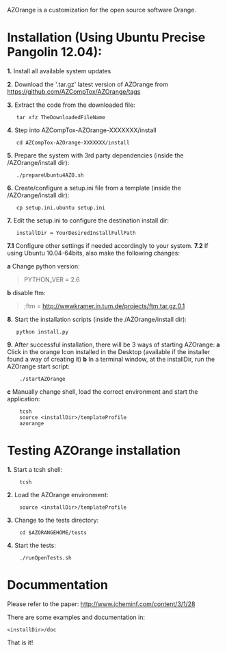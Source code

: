 AZOrange is a customization for the open source software Orange. 

Installation (Using Ubuntu Precise Pangolin 12.04):
===============================================================================
**1.** Install all available system updates

**2.** Download the '.tar.gz' latest version of AZOrange from https://github.com/AZCompTox/AZOrange/tags 

**3.** Extract the code from the downloaded file:

       tar xfz TheDownloadedFileName
**4.** Step into AZCompTox-AZOrange-XXXXXXX/install

       cd AZCompTox-AZOrange-XXXXXXX/install
       
**5.** Prepare the system with 3rd party dependencies (inside the <installDir>/AZOrange/install dir):
       
       ./prepareUbuntu4AZO.sh
       
**6.** Create/configure a setup.ini file from a template (inside the <installDir>/AZOrange/install dir):

       cp setup.ini.ubuntu setup.ini
       
**7.** Edit the setup.ini to configure the destination install dir:

       installDir = YourDesiredInstallFullPath
       
   **7.1** Configure other settings if needed accordingly to your system.
   **7.2** If using Ubuntu 10.04-64bits, also make the following changes:
        
   **a** Change python version:
   > PYTHON_VER = 2.6
   
   **b** disable ftm:
   > ;ftm = http://wwwkramer.in.tum.de/projects/ftm.tar.gz,0.1
           
**8.** Start the installation scripts (inside the <installDir>/AZOrange/install dir):

       python install.py
       
**9.** After successful installation, there will be 3 ways of starting AZOrange:
    **a** Click in the orange Icon installed in the Desktop (available if the installer found a way of creating it)
    **b** In a terminal window, at the installDir, run the AZOrange start script:
    
        ./startAZOrange
        
   **c** Manually change shell, load the correct environment and start the application:
    
        tcsh
        source <installDir>/templateProfile
        azorange


Testing AZOrange installation
===============================================================================

**1.** Start a tcsh shell:

        tcsh
**2.** Load the AZOrange environment:

        source <installDir>/templateProfile
        
**3.** Change to the tests directory:

        cd $AZORANGEHOME/tests
        
**4.** Start the tests:

        ./runOpenTests.sh


Docummentation
===============================================================================
Please refer to the paper:
http://www.jcheminf.com/content/3/1/28

There are some examples and documentation in:

    <installDir>/doc

That is it!

